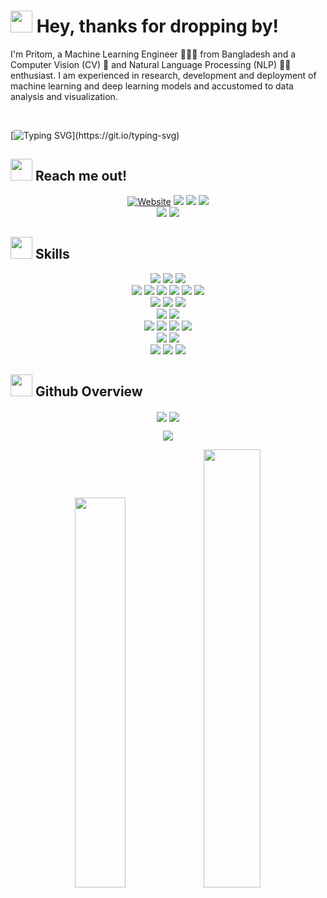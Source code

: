 <h1><img src="https://emojis.slackmojis.com/emojis/images/1660415445/60820/grinning-cat-with-smiling-eyes.gif?1660415445" width="35"> Hey, thanks for dropping by!</h1>

I'm Pritom, a Machine Learning Engineer 👩🏻‍💻 from Bangladesh and a Computer Vision (CV) 👀 and Natural Language Processing (NLP) ✍🏼 enthusiast. I am experienced in research, development and deployment of machine learning and deep learning models and accustomed to data analysis and visualization.

<!-- ```💻 Currently I am looking for a Ph.D opportunity.``` -->

<br />

[![Typing SVG](https://readme-typing-svg.herokuapp.com?vCenter=true&width=500&lines=CV+and+NLP+Researcher.;Python+Developer+with+2%2B+Years+of+Experience.)](https://git.io/typing-svg)

<h2><img src="https://emojis.slackmojis.com/emojis/images/1660415347/60611/waving-hand.gif?1660415347" width="35"> Reach me out!</h2>
<p align="center">
  <div align="center">
    <a href="https://pritom-kun.github.io"><img alt="Website" src="https://img.shields.io/website?down_message=offline&style=for-the-badge&up_message=online&url=https%3A%2F%2Fgithub.com%2Fpritom-kun%2Fpritom-kun.github.io"></a>
    <a href="https://www.linkedin.com/in/pritom-kun"><img src="https://img.shields.io/badge/-Pritom_Saha-0A66C2?style=for-the-badge&logo=linkedin&logoColor=white"></a>
    <a href="https://twitter.com/Pritom_kun"><img src="https://img.shields.io/badge/-@Pritom__kun-1DA1F2?style=for-the-badge&logo=twitter&logoColor=white"></a>
    <a href="mailto:pritom.saha10@northsouth.edu"><img src="https://img.shields.io/badge/-Mail-EA4335?style=for-the-badge&logo=gmail&logoColor=white"></a>
  </div>
  <div align="center">
    <a href="https://www.researchgate.net/profile/Pritom_Saha"><img src="https://img.shields.io/badge/-Pritom_Kumar_Saha-00CCBB?style=for-the-badge&logo=researchgate&logoColor=white"></a>
    <a href="https://scholar.google.com/citations?hl=en&user=wD1PVDMAAAAJ"><img src="https://img.shields.io/badge/-Pritom_Kumar_Saha-4285F4?style=for-the-badge&logo=googlescholar&logoColor=white"></a>
  </div>
</p>

<h2><img src="https://emojis.slackmojis.com/emojis/images/1643515023/10521/meow_code.gif?1643515023" width="35"> Skills</h2>
<p>
  <div align="center">
    <img src="https://img.shields.io/badge/Python-3776AB.svg?&style=for-the-badge&logo=python&logoColor=white">
    <img src="https://img.shields.io/badge/Java-5382A1.svg?&style=for-the-badge&logo=openjdk&logoColor=white">
    <img src="https://img.shields.io/badge/Kotlin-7F52FF.svg?&style=for-the-badge&logo=kotlin&logoColor=white">
  </div>
  <div align="center">
    <img src="https://img.shields.io/badge/Pytorch-EE4C2C.svg?&style=for-the-badge&logo=pytorch&logoColor=white">
    <img src="https://img.shields.io/badge/Keras-D00000.svg?&style=for-the-badge&logo=keras&logoColor=white">
    <img src="https://img.shields.io/badge/Tensorflow-FF6F00.svg?&style=for-the-badge&logo=tensorflow&logoColor=white">
    <img src="https://img.shields.io/badge/ScikitLearn-F7931E.svg?&style=for-the-badge&logo=scikitlearn&logoColor=white">
    <img src="https://img.shields.io/badge/ONNX-005CED.svg?&style=for-the-badge&logo=onnx&logoColor=white">
    <img src="https://img.shields.io/badge/Triton-76B900.svg?&style=for-the-badge&logo=nvidia&logoColor=white">
  </div>
  <div align="center">
    <img src="https://img.shields.io/badge/Numpy-013243.svg?&style=for-the-badge&logo=numpy&logoColor=white">
    <img src="https://img.shields.io/badge/Pandas-150458.svg?&style=for-the-badge&logo=pandas&logoColor=white">
    <img src="https://img.shields.io/badge/OpenCV-5C3EE8.svg?&style=for-the-badge&logo=opencv&logoColor=white">
  </div>
  <div align="center">
    <img src="https://img.shields.io/badge/FastAPI-009688.svg?&style=for-the-badge&logo=fastapi&logoColor=white">
    <img src="https://img.shields.io/badge/Flask-000000.svg?&style=for-the-badge&logo=flask&logoColor=white">
  </div>
  <div align="center">
    <img src="https://img.shields.io/badge/Amazon_EC2-FF9900.svg?&style=for-the-badge&logo=amazonec2&logoColor=white">
    <img src="https://img.shields.io/badge/Android-3DDC84.svg?&style=for-the-badge&logo=android&logoColor=white">
    <img src="https://img.shields.io/badge/Docker-2496ED.svg?&style=for-the-badge&logo=docker&logoColor=white">
    <img src="https://img.shields.io/badge/Arduino-00979D.svg?&style=for-the-badge&logo=arduino&logoColor=white">
  </div>
  <div align="center">
    <img src="https://img.shields.io/badge/Firebase-FFCA28.svg?&style=for-the-badge&logo=firebase&logoColor=white">
    <img src="https://img.shields.io/badge/MySQL-4479A1.svg?&style=for-the-badge&logo=mysql&logoColor=white">
  </div>
  <div align="center">
    <img src="https://img.shields.io/badge/HTML5-E34F26.svg?&style=for-the-badge&logo=html5&logoColor=white">
    <img src="https://img.shields.io/badge/CSS3-1572B6.svg?&style=for-the-badge&logo=css3&logoColor=white">
    <img src="https://img.shields.io/badge/Latex-008080.svg?&style=for-the-badge&logo=latex&logoColor=white">
  </div>
</p>

<h2><img src="https://emojis.slackmojis.com/emojis/images/1643511412/43823/github_on_fire.gif?1643511412" width="35"> Github Overview</h2>
<p align="center">
  <img align="center" src="https://gpvc.arturio.dev/pritom-kun"/>
  <img align="center" src="https://img.shields.io/github/followers/pritom-kun?style=social"/>
</p>

<p align="center">
  <img align="center" src="https://github-readme-stats.vercel.app/api/top-langs/?username=pritom-kun&langs_count=8&layout=compact&theme=material-palenight&hide=html,Tcl&hide_border=true"/>
  <div align="center">
    <img width="40%" src="https://github-readme-stats.vercel.app/api?username=pritom-kun&show_icons=true&theme=material-palenight&hide_border=true" />
    <img width="42.4%" src="https://github-readme-streak-stats.herokuapp.com/?user=pritom-kun&theme=material-palenight&hide_border=true" />
  </div>
</p>
